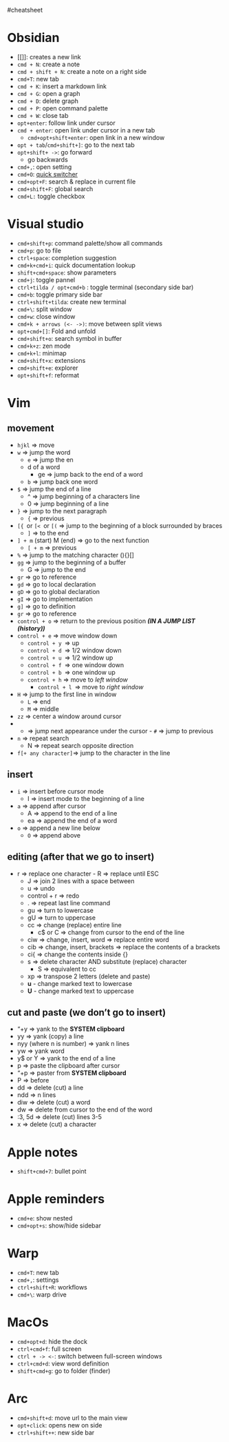 #cheatsheet
# Obsidian
- [[]]: creates a new link
- `cmd + N`: create a note
- `cmd + shift + N`: create a note on a right side
- `cmd+T`: new tab
- `cmd + K`: insert a markdown link
- `cmd + G`: open a graph
- `cmd + D`: delete graph
- `cmd + P`: open command palette
- `cmd + W`: close tab
- `opt+enter`: follow link under cursor
- `cmd + enter`: open link under cursor in a new tab
	- `cmd+opt+shift+enter`: open link in a new window
-  `opt + tab`/`cmd+shift+]`: go to the next tab
- `opt+shift+ ->`: go forward
	- go backwards
- `cmd+,`: open setting
- `cmd+O`: [quick switcher](https://help.obsidian.md/Plugins/Quick+switcher)
- `cmd+opt+F`: search & replace in current file
- `cmd+shift+F`: global search
- `cmd+L:` toggle checkbox

# Visual studio
- `cmd+shift+p`: command palette/show all commands
- `cmd+p`: go to file
- `ctrl+space`: completion suggestion
- `cmd+k+cmd+i`: quick documentation lookup
- `shift+cmd+space`: show parameters
- `cmd+j`: toggle pannel
- `ctrl+tilda / opt+cmd+b` : toggle terminal (secondary side bar)
- `cmd+b`: toggle primary side bar
- `ctrl+shift+tilda`: create new terminal
- `cmd+\`: split window
- `cmd+w`: close window
- `cmd+k + arrows (<- ->)`: move between split views
- `opt+cmd+[]`: Fold and unfold
- `cmd+shift+o`: search symbol in buffer
- `cmd+k+z`: zen mode
- `cmd+k+l`: minimap
- `cmd+shift+x`: extensions
- `cmd+shift+e`: explorer
- `opt+shift+f`: reformat


# Vim
## movement
- `hjkl` ⇒ move
- `w` ⇒ jump the word
    - `e` ⇒ jump the en
    - d of a word
        - ge ⇒ jump back to the end of a word
    - `b` ⇒ jump back one word
- `$` ⇒ jump the end of a line
    - ^ ⇒ jump beginning of a characters line
    - 0 ⇒ jump beginning of a line
- `}` ⇒ jump to the next paragraph
    - `{` ⇒ previous
- `[{ `or `[< `or `[(` ⇒ jump to the beginning of a block surrounded by braces
    - `]` ⇒ to the end
- `] + m` (start) M (end) ⇒ go to the next function
    - `[ + m` ⇒ previous
- `%` ⇒ jump to the matching character (){}[]
- `gg` ⇒ jump to the beginning of a buffer
    - G ⇒ jump to the end
- `gr` ⇒ go to reference
- `gd` ⇒ go to local declaration
- `gD` ⇒ go to global declaration
- `gI` ⇒ go to implementation
- `g]` ⇒ go to definition
- `gr` ⇒ go to reference
- `control + o` ⇒ return to the previous position _**(IN A JUMP LIST (history))**_
- `control + e` ⇒ move window down
    - `control + y `⇒ up
    - `control + d `⇒ 1/2 window down
    - `control + u `⇒ 1/2 window up
    - `control + f `⇒ one window down
    - `control + b `⇒ one window up
    - `control + h` ⇒ move to _left window_
        - `control + l `⇒ move to _right window_
- `H` ⇒ jump to the first line in window
    - `L` ⇒ end
    - `M` ⇒ middle
- `zz` ⇒ center a window around cursor
- - ⇒ jump next appearance under the cursor
        - `#` ⇒ jump to previous
- `n` ⇒ repeat search
    - N ⇒ repeat search opposite direction
- `f[+ any character]`⇒ jump to the character in the line


## insert
- `i` ⇒ insert before cursor mode
    - I ⇒ insert mode to the beginning of a line
- `a` ⇒ append after cursor
    - A ⇒ append to the end of a line
    - ea ⇒ append the end of a word
- `o` ⇒ append a new line below
    - `O` ⇒ append above
## editing (after that we go to insert)
-  r ⇒ replace one character
        - R ⇒ replace until ESC
    - J ⇒ join 2 lines with a space between
    - u ⇒ undo
    - control + r ⇒ redo
    - . ⇒ repeat last line command
    - gu ⇒ turn to lowercase
    - gU ⇒ turn to uppercase
    - cc ⇒ change (replace) entire line
        - c$ or C ⇒ change from cursor to the end of the line
    - ciw ⇒ change, insert, word ⇒ replace entire word
    - cib ⇒ change, insert, brackets ⇒ replace the contents of a brackets
    - ci{ ⇒ change the contents inside {}
    - s ⇒ delete character AND substitute (replace) character
        - S ⇒ equivalent to cc
    - xp ⇒ transpose 2 letters (delete and paste)
    - **u** - change marked text to lowercase
    - **U** - change marked text to uppercase

## cut and paste (we don’t go to insert)

- “+y ⇒ yank to the **SYSTEM clipboard**
-  yy ⇒ yank (copy) a line
- nyy (where n is number) ⇒ yank n lines
- yw ⇒ yank word
- y$ or Y ⇒ yank to the end of a line
- p ⇒ paste the clipboard after cursor
- “+p ⇒ paster from **SYSTEM clipboard**    
- P ⇒ before
- dd ⇒ delete (cut) a line
- ndd ⇒ n lines
- diw ⇒ delete (cut) a word        
- dw ⇒ delete from cursor to the end of the word
- :3, 5d ⇒ delete (cut) lines 3-5 
- x ⇒ delete (cut) a character
# Apple notes
- `shift+cmd+7`: bullet point

# Apple reminders
- `cmd+e`: show nested
- `cmd+opt+s`: show/hide sidebar
# Warp
- `cmd+T`: new tab
- `cmd+,`: settings
- `ctrl+shift+R`: workflows
- `cmd+\`: warp drive


# MacOs
- `cmd+opt+d`: hide the dock
- `ctrl+cmd+f`: full screen
- `ctrl + -> <-`: switch between full-screen windows
- `ctrl+cmd+d`: view word definition
- `shift+cmd+g`: go to folder (finder)

# Arc
- `cmd+shift+d`: move url to the main view
- `opt+click`: opens new on side
- `ctrl+shift++`: new side bar
